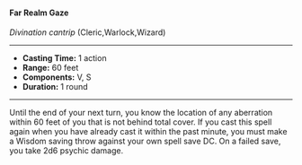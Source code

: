 #### Far Realm Gaze
*Divination cantrip* (Cleric,Warlock,Wizard)
___
- **Casting Time:** 1 action
- **Range:** 60 feet
- **Components:** V, S
- **Duration:** 1 round
---
Until the end of your next turn, you know the location of any aberration within 60 feet of you that is not behind total cover. If you cast this spell again when you have already cast it within the past minute, you must make a Wisdom saving throw against your own spell save DC. On a failed save, you take 2d6 psychic damage.
